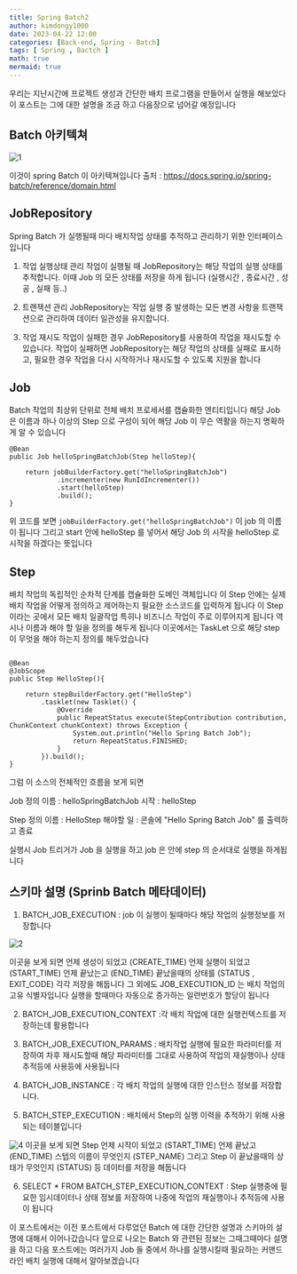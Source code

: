 ```yaml
---
title: Spring Batch2
author: kimdongy1000
date: 2023-04-22 12:00
categories: [Back-end, Spring - Batch]
tags: [ Spring , Bactch ]
math: true
mermaid: true
---
```


우리는 지난시간에 프로젝트 생성과 간단한 배치 프로그램을 만들어서 실행을 해보았다 이 포스트는 그에 대한 설명을 조금 하고 다음장으로 넘어갈 예정입니다

## Batch 아키텍쳐

![1](https://github.com/time-kimdongy1000/ImageStore/assets/58513678/0f23110f-4499-472a-9d95-af63762ff5c7)

이것이 spring Batch 이 아키텍쳐입니다 출처 : <https://docs.spring.io/spring-batch/reference/domain.html>

## JobRepository
Spring Batch 가 실행될때 마다 배치작업 상태를 추적하고 관리하기 위한 인터페이스 입니다 

1. 작업 실행상태 관리 
    작업이 실행될 때 JobRepository는 해당 작업의 실행 상태를 추적합니다. 이때 Job 의 모든 상태를 저장을 하게 됩니다 (실행시간 , 종료시간 , 성공 , 실패 등..)

2. 트랜잭션 관리
    JobRepository는 작업 실행 중 발생하는 모든 변경 사항을 트랜잭션으로 관리하여 데이터 일관성을 유지합니다.

3. 작업 재시도
    작업이 실패한 경우 JobRepository를 사용하여 작업을 재시도할 수 있습니다. 작업이 실패하면 JobRepository는 해당 작업의 상태를 실패로 표시하고, 필요한 경우 작업을 다시 시작하거나 재시도할 수 있도록 지원을 합니다 

## Job
Batch 작업의 최상위 단위로 전체 배치 프로세서를 캡슐화한 엔티티입니다 해당 Job 은 이름과 하나 이상의 Step 으로 구성이 되어 해당 Job 이 무슨 역활을 하는지 명확하게 알 수 있습니다 

```
@Bean
public Job helloSpringBatchJob(Step helloStep){

    return jobBuilderFactory.get("helloSpringBatchJob")
            .incrementer(new RunIdIncrementer())
            .start(helloStep)
            .build();
}

```
위 코드를 보면 `jobBuilderFactory.get("helloSpringBatchJob")` 이 job 의 이름이 됩니다 그리고 start 안에 helloStep 를 넣어서 해당 Job 의 시작을 helloStep 로 시작을 하겠다는 뜻입니다 


## Step 
배치 작업의 독립적인 순차적 단계를 캡슐화한 도메인 객체입니다 이 Step 안에는 실제 배치 작업을 어떻게 정의하고 제어하는지 필요한 소스코드를 입력하게 됩니다 이 Step 이라는 곳에서 
모든 배치 일괄작업 특히나 비즈니스 작업이 주로 이루어지게 됩니다 역시나 이름과 해야 할 일을 정의를 해두게 됩니다 이곳에서는 TaskLet 으로 해당 step 이 무엇을 해야 하는지 정의를 해두었습니다 

```

@Bean
@JobScope
public Step HelloStep(){

    return stepBuilderFactory.get("HelloStep")
        .tasklet(new Tasklet() {
            @Override
            public RepeatStatus execute(StepContribution contribution, ChunkContext chunkContext) throws Exception {
                System.out.println("Hello Spring Batch Job");
                return RepeatStatus.FINISHED;
            }
        }).build();
}

```

그럼 이 소스의 전체적인 흐름을 보게 되면

Job 정의 
이름 : helloSpringBatchJob
시작 : helloStep

Step 정의 
이름 : HelloStep
해야할 일 : 콘솔에 "Hello Spring Batch Job" 를 출력하고 종료 

실행시 Job 트리거가 Job 을 실행을 하고 job 은 안에 step 의 순서대로 실행을 하게됩니다 

## 스키마 설명 (Sprinb Batch 메타데이터)

1. BATCH_JOB_EXECUTION : job 이 실행이 될때마다 해당 작업의 실행정보를 저장합니다 

![2](https://github.com/time-kimdongy1000/ImageStore/assets/58513678/509dade5-9c3f-4532-9ffd-1a63e9eab9d9)

이곳을 보게 되면 언제 생성이 되었고 (CREATE_TIME) 언제 실행이 되었고 (START_TIME) 언제 끝났는고 (END_TIME) 끝났을때의 상태를 (STATUS , EXIT_CODE) 각각 저장을 해둡니다 
그 외에도 JOB_EXECUTION_ID 는 배치 작업의 고유 식별자입니다 실행을 할때마다 자동으로 증가하는 일련번호가 할당이 됩니다 

2. BATCH_JOB_EXECUTION_CONTEXT :각 배치 작업에 대한 실행컨텍스트를 저장하는데 활용합니다 

3. BATCH_JOB_EXECUTION_PARAMS : 배치작업 실행에 필요한 파라미터를 저장하여 차후 재시도할때 해당 파라미터를 그대로 사용하여 작업의 재실행이나 상태 추적등에 사용등에 사용됩니다 

4. BATCH_JOB_INSTANCE : 각 배치 작업의 실행에 대한 인스턴스 정보를 저장합니다.

5. BATCH_STEP_EXECUTION : 배치에서 Step의 실행 이력을 추적하기 위해 사용되는 테이블입니다 

![4](https://github.com/time-kimdongy1000/ImageStore/assets/58513678/54c0192d-60d1-4f80-a66c-4b7cf260764f)
이곳을 보게 되면 Step 언제 시작이 되었고 (START_TIME) 언제 끝났고 (END_TIME) 스텝의 이름이 무엇인지 (STEP_NAME) 그리고 Step 이 끝났을때의 상태가 무엇인지 (STATUS) 등 데이터를 저장을 해둡니다 

6. SELECT * FROM BATCH_STEP_EXECUTION_CONTEXT : Step 실행중에 필요한 임시데이터나 상태 정보를 저장하여 나중에 작업의 재실행이나 추적등에 사용이 됩니다 

이 포스트에서는 이전 포스트에서 다루었던 Batch 에 대한 간단한 설명과 스키마의 설명에 대해서 이어나갔습니다 앞으로 나오는 Batch 와 관련된 정보는 그때그때마다 설명을 하고 
다음 포스트에는 여러가지 Job 들 중에서 하나를 실행시킬때 필요하는 커맨드라인 배치 실행에 대해서 알아보겠습니다 














